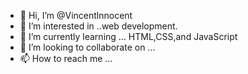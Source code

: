 - 👋 Hi, I’m @Vincentlnnocent
- 👀 I’m interested in ..web development.
- 🌱 I’m currently learning ... HTML,CSS,and JavaScript
- 💞️ I’m looking to collaborate on ...
- 📫 How to reach me ...

<!---
Vincentlnnocent/Vincentlnnocent is a ✨ special ✨ repository because its `README.md` (this file) appears on your GitHub profile.
You can click the Preview link to take a look at your changes.
--->
